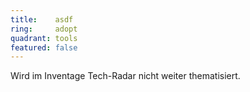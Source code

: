 ```yaml
---
title:    asdf  
ring:     adopt  
quadrant: tools
featured: false
---
```


Wird im Inventage Tech-Radar nicht weiter thematisiert.
